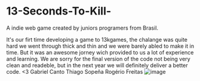 # 13-Seconds-To-Kill-
A indie web game created by juniors programers from Brasil.

It's our firt time developing a game to 13kgames, the chalange was quite hard we went through thick and thin and we were barely abled to make it in time. But it was an awesome jorney wich provided to us a lot of experience and learning.
We are sorry for the final version of the code not being very clean and readeble, but in the next year we will definitely deliver a better code. <3
Gabriel Canto 
Thiago Sopeña
Rogério Freitas
![image](https://github.com/user-attachments/assets/7a9f793b-db4d-4f26-8d43-c1b72afa55b4)

